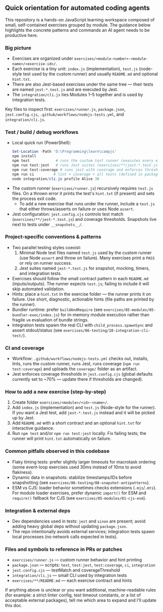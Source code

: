 ## Quick orientation for automated coding agents

This repository is a hands-on JavaScript learning workspace composed of small, self-contained exercises grouped by module. The guidance below highlights the concrete patterns and commands an AI agent needs to be productive here.

### Big picture
- Exercises are organized under `exercises/<module-number>-<module-name>/<exercise-id>/`.
- Each exercise is a tiny unit: `index.js` (implementation), `test.js` (node-style test used by the custom runner) and usually `README.md` and optional `hint.txt`.
- There are also Jest-based exercises under the same tree — their tests are named `jest-*.test.js` and are executed by Jest.
- The `integration/cli.js` ties Modules 1–5 together and is used by integration tests.

Key files to inspect first: `exercises/runner.js`, `package.json`, `jest.config.cjs`, `.github/workflows/nodejs-tests.yml`, and `integration/cli.js`.

### Test / build / debug workflows
- Local quick run (PowerShell):
  ```powershell
  Set-Location -Path 'D:\Programming\learn\campjs'
  npm install
  npm test            # runs the custom test runner (executes every exercises/**/test.js)
  npm run test:jest   # runs Jest suites (exercises/**/jest-*.test.js)
  npm run test:coverage # runs jest with coverage and enforces thresholds
  npm run ci         # lint + coverage + all tests (defined in package.json)
  node integration/cli.js profile Alice 30
  ```
- The custom runner (`exercises/runner.js`) recursively requires `test.js` files. On a thrown error it prints the test's `hint.txt` (if present) and sets the process exit code.
  - To add a new exercise that runs under the runner, include a `test.js` that either throws/asserts on failure or uses Node `assert`.
- Jest configuration: `jest.config.cjs` controls test match (`exercises/**/jest-*.test.js`) and coverage thresholds. Snapshots live next to tests under `__snapshots__/`.

### Project-specific conventions & patterns
- Two parallel testing styles coexist:
  1. Minimal Node test files named `test.js` used by the custom runner (use Node `assert` and throw on failure). Many exercises print a `PASS` or rely on runner success.
  2. Jest suites named `jest-*.test.js` for snapshot, mocking, timers, and integration tests.
- Exercises should follow the small contract pattern in each `README.md` (inputs/outputs). The runner expects `test.js`; failing to include it will skip automated validation.
- Hints: place a `hint.txt` in the exercise folder — the runner prints it on failure. Use short, diagnostic, actionable hints (file paths are printed by the runner).
- Bundler runtime: prefer `buildAndRequire` (see `exercises/05-modules/05-bundler-exec/index.js`) for in-memory module execution rather than fragile `vm` evaluation of bundle strings.
- Integration tests spawn the real CLI with `child_process.spawnSync` and assert stdout/status (see `exercises/06-testing/10-integration-cli-test/`).

### CI and coverage
- Workflow: `.github/workflows/nodejs-tests.yml` checks out, installs, lints, runs the custom runner, runs Jest, runs coverage (`npm run test:coverage`) and uploads the `coverage/` folder as an artifact.
- Jest enforces coverage thresholds in `jest.config.cjs` (global defaults currently set to ~70% — update there if thresholds are changed).

### How to add a new exercise (step-by-step)
1. Create folder `exercises/<module>/<id>-<name>/`.
2. Add `index.js` (implementation) and `test.js` (Node-style for the runner). If you want a Jest test, add `jest-*.test.js` instead and it will be picked up by Jest.
3. Add `README.md` with a short contract and an optional `hint.txt` for interactive guidance.
4. Run `npm test` and/or `npm run test:jest` locally. Fix failing tests; the runner will print `hint.txt` automatically on failure.

### Common pitfalls observed in this codebase
- Flaky timing tests: prefer slightly larger timeouts for macrotask ordering (some event-loop exercises used 30ms instead of 10ms to avoid flakiness).
- Dynamic data in snapshots: stabilize timestamps/IDs before snapshotting (see `exercises/06-testing/08-snapshot-antipatterns`).
- ESM vs CJS: loader behavior sometimes checks extensions (`.mjs`/`.mts`). For module loader exercises, prefer dynamic `import()` for ESM and `require()` fallback for CJS (see `exercises/05-modules/01-cjs-esm`).

### Integration & external deps
- Dev dependencies used in tests: `jest` and `sinon` are present; avoid adding heavy global deps without updating `package.json`.
- The repo intentionally avoids external services; integration tests spawn local processes (no network calls expected in tests).

### Files and symbols to reference in PRs or patches
- `exercises/runner.js` — custom runner behavior and hint printing
- `package.json` — scripts: `test`, `test:jest`, `test:coverage`, `ci`, `integration`
- `jest.config.cjs` — testMatch and coverageThreshold
- `integration/cli.js` — small CLI used by integration tests
- `exercises/**/README.md` — each exercise contract and hints

If anything above is unclear or you want additional, machine-readable rules (for example: a strict linter config, test timeout constants, or a list of acceptable external packages), tell me which area to expand and I'll update this doc.
